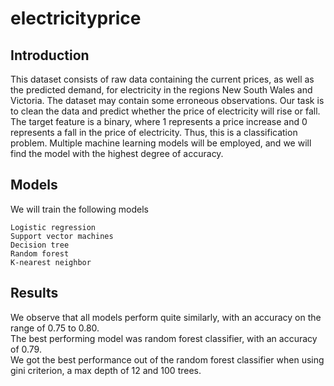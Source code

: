 # electricityprice

## Introduction
This dataset consists of raw data containing the current prices, as well as the predicted demand, for electricity in the regions New South Wales and Victoria. The dataset may contain some erroneous observations.
Our task is to clean the data and predict whether the price of electricity will rise or fall.  
The target feature is a binary, where 1 represents a price increase and 0 represents a fall in the price of electricity. Thus, this is a classification problem.
Multiple machine learning models will be employed, and we will find the model with the highest degree of accuracy.

## Models
We will train the following models
```
Logistic regression
Support vector machines
Decision tree
Random forest
K-nearest neighbor
```
## Results
We observe that all models perform quite similarly, with an accuracy on the range of 0.75 to 0.80.  
The best performing model was random forest classifier, with an accuracy of 0.79.  
We got the best performance out of the random forest classifier when using gini criterion, a max depth of 12 and 100 trees.